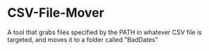 # CSV-File-Mover
A tool that grabs files specified by the PATH in  whatever CSV file is targeted, and moves it to a folder called "BadDates"
